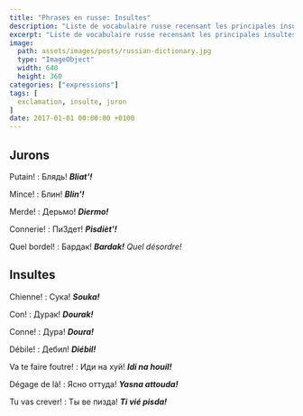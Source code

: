 ```yaml
---
title: "Phrases en russe: Insultes"
description: "Liste de vocabulaire russe recensant les principales insultes."
excerpt: "Liste de vocabulaire russe recensant les principales insultes."
image:
  path: assets/images/posts/russian-dictionary.jpg
  type: "ImageObject"
  width: 640
  height: 360
categories: ["expressions"]
tags: [
  exclamation, insulte, juron
]
date: 2017-01-01 00:00:00 +0100
---
```


## Jurons

Putain!
: Блядь!
*__Bliat'!__*

Mince!
: Блин!
*__Blin'!__*

Merde!
: Дерьмо!
*__Diermo!__*

Connerie!
: ПиЗдет!
*__Pisdièt'!__*

Quel bordel!
: Бардак!
*__Bardak!__ Quel désordre!*


## Insultes

Chienne!
: Сука!
*__Souka!__*

Con!
: Дурак!
*__Dourak!__*

Conne!
: Дура!
*__Doura!__*

Débile!
: Дебил!
*__Diébil!__*

Va te faire foutre!
: Иди на хуй!
*__Idi na houil!__*

Dégage de là!
: Ясно оттуда!
*__Yasna attouda!__*

Tu vas crever!
: Ты ве пизда!
*__Ti vié pisda!__*
